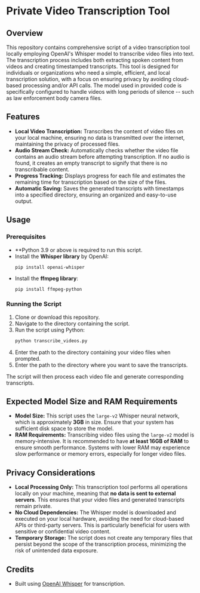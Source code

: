 # Private Video Transcription Tool

## Overview

This repository contains comprehensive script of a video transcription tool locally employing OpenAI's Whisper model to transcribe video files into text. The transcription process includes both extracting spoken content from videos and creating timestamped transcripts. This tool is designed for individuals or organizations who need a simple, efficient, and local transcription solution, with a focus on ensuring privacy by avoiding cloud-based processing and/or API calls. The model used in provided code is specifically configured to handle videos with long periods of silence -- such as law enforcement body camera files.

## Features

- **Local Video Transcription:** Transcribes the content of video files on your local machine, ensuring no data is transmitted over the internet, maintaining the privacy of processed files.
- **Audio Stream Check:** Automatically checks whether the video file contains an audio stream before attempting transcription. If no audio is found, it creates an empty transcript to signify that there is no transcribable content.
- **Progress Tracking:** Displays progress for each file and estimates the remaining time for transcription based on the size of the files.
- **Automatic Saving:** Saves the generated transcripts with timestamps into a specified directory, ensuring an organized and easy-to-use output.

## Usage

### Prerequisites

- **Python 3.9 or above is required to run this script.
- Install the **Whisper library** by OpenAI: 
  ```
  pip install openai-whisper
  ```
- Install the **ffmpeg library**: 
  ```
  pip install ffmpeg-python
  ```
### Running the Script

1. Clone or download this repository.
2. Navigate to the directory containing the script.
3. Run the script using Python:
   ```bash
   python transcribe_videos.py
   ```
4. Enter the path to the directory containing your video files when prompted.
5. Enter the path to the directory where you want to save the transcripts.

The script will then process each video file and generate corresponding transcripts.

## Expected Model Size and RAM Requirements

- **Model Size:** This script uses the `large-v2` Whisper neural network, which is approximately **3GB** in size. Ensure that your system has sufficient disk space to store the model.
- **RAM Requirements:** Transcribing video files using the `large-v2` model is memory-intensive. It is recommended to have **at least 16GB of RAM** to ensure smooth performance. Systems with lower RAM may experience slow performance or memory errors, especially for longer video files.

## Privacy Considerations

- **Local Processing Only:** This transcription tool performs all operations locally on your machine, meaning that **no data is sent to external servers**. This ensures that your video files and generated transcripts remain private.
- **No Cloud Dependencies:** The Whisper model is downloaded and executed on your local hardware, avoiding the need for cloud-based APIs or third-party servers. This is particularly beneficial for users with sensitive or confidential video content.
- **Temporary Storage:** The script does not create any temporary files that persist beyond the scope of the transcription process, minimizing the risk of unintended data exposure.

## Credits

- Built using [OpenAI Whisper](https://github.com/openai/whisper) for transcription.
